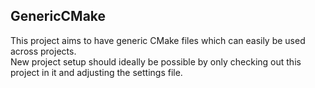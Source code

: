 GenericCMake
---

This project aims to have generic CMake files which can easily be used across projects.  
New project setup should ideally be possible by only checking out this project in it and adjusting the settings file.